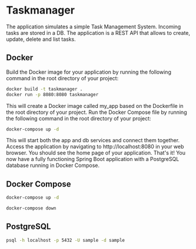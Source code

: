 # Taskmanager

The application simulates a simple Task Management System. Incoming tasks are stored in a DB.
The application is a REST API that allows to create, update, delete and list tasks.


## Docker
Build the Docker image for your application by running the following command in the root directory of your project:

```bash
docker build -t taskmanager .
docker run -p 8080:8080 taskmanager
```

This will create a Docker image called my_app based on the Dockerfile in the root directory of your project.
Run the Docker Compose file by running the following command in the root directory of your project:

```bash
docker-compose up -d
```

This will start both the app and db services and connect them together.
Access the application by navigating to http://localhost:8080 in your web browser. You should see the home page of your application.
That's it! You now have a fully functioning Spring Boot application with a PostgreSQL database running in Docker Compose.

## Docker Compose

```bash
docker-compose up -d
```

```bash
docker-compose down
```
## PostgreSQL

```bash
psql -h localhost -p 5432 -U sample -d sample
```